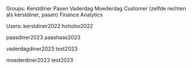 Groups:
Kerstdiner
Pasen
Vaderdag
Moederdag
Customer (zelfde rechten als kerstdiner, pasen)
Finance
Analytics


Users:
kerstdiner2022
hohoho2022

paasdiner2023
paashaas2023

vaderdagdiner2023
test2023

moederdiner2023
test2023